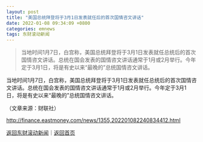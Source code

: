 ```yaml
---
layout: post
title: "美国总统拜登将于3月1日发表就任后的首次国情咨文讲话"
date: 2022-01-08 09:34:09 +0800
categories: emnews
tags: 东财滚动新闻
---
```

> 当地时间1月7日，白宫称，美国总统拜登将于3月1日发表就任总统后的首次国情咨文讲话。总统在国会发表的国情咨文讲话通常于1月或2月举行。今年定于3月1日，将是有史以来“最晚的”总统国情咨文讲话。

<p>当地时间1月7日，白宫称，美国总统拜登将于3月1日发表就任总统后的首次国情咨文讲话。总统在国会发表的国情咨文讲话通常于1月或2月举行。今年定于3月1日，将是有史以来“最晚的”总统国情咨文讲话。</p><p class="em_media">（文章来源：财联社）</p>

<http://finance.eastmoney.com/news/1355,202201082240834412.html>

[返回东财滚动新闻](//finews.withounder.com/emnews/)｜[返回首页](//finews.withounder.com/)